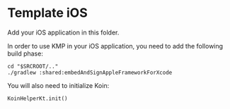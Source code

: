 # Template iOS

Add your iOS application in this folder.

In order to use KMP in your iOS application, you need to add the following build phase:

```
cd "$SRCROOT/.."
./gradlew :shared:embedAndSignAppleFrameworkForXcode
```

You will also need to initialize Koin:

```
KoinHelperKt.init()
```
